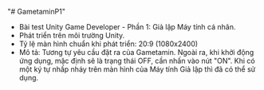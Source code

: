 "# GametaminP1" 

- Bài test Unity Game Developer - Phần 1: Giả lập Máy tính cá nhân.
- Phát triển trên môi trường Unity.
- Tỷ lệ màn hình chuẩn khi phát triển: 20:9 (1080x2400)
- Mô tả: Tương tự yêu cầu đặt ra của Gametamin. Ngoài ra, khi khởi động ứng dụng, mặc định sẽ là trạng thái OFF, cần nhấn vào nút "ON". Khi có một ký tự nhấp nháy trên màn hình của Máy tính Giả lập thì đã có thể sử dụng.
